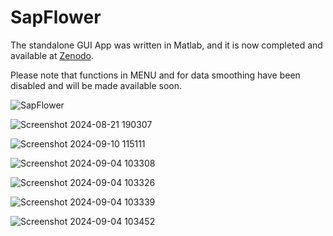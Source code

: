 # SapFlower

The standalone GUI App was written in Matlab, and it is now completed and available at [Zenodo](https://zenodo.org/doi/10.5281/zenodo.13665919).

Please note that functions in MENU and for data smoothing have been disabled and will be made available soon.

![SapFlower](https://github.com/JiaxinWang123/SapFlower/assets/98176596/15ed876f-8e04-4599-a930-81e870693b1e)

![Screenshot 2024-08-21 190307](https://github.com/user-attachments/assets/880f5292-fd88-4de6-a53f-dbc0fd14d1ba)

![Screenshot 2024-09-10 115111](https://github.com/user-attachments/assets/91ffe493-26cd-4687-a00b-b76e58d1c780)

![Screenshot 2024-09-04 103308](https://github.com/user-attachments/assets/f72669a2-0d5a-4cc1-87e8-27f60e3be848)

![Screenshot 2024-09-04 103326](https://github.com/user-attachments/assets/20788d1f-d056-4762-9959-9bc9f35450d5)

![Screenshot 2024-09-04 103339](https://github.com/user-attachments/assets/108c0d07-3a95-4f10-9de0-f05eaa7b2d06)

![Screenshot 2024-09-04 103452](https://github.com/user-attachments/assets/6baa753e-6df5-4461-be71-e43a1679b076)



